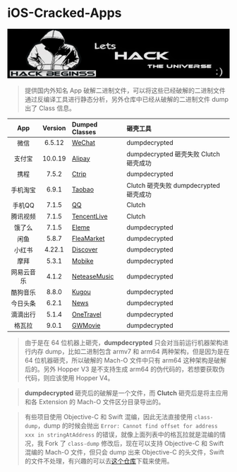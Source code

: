 # iOS-Cracked-Apps

<p align="center">

<img src="Images/banner.jpg" alt="Debug" title="Debug"/>

</p>

> 提供国内外知名 App 破解二进制文件，可以将这些已经破解的二进制文件通过反编译工具进行静态分析，另外仓库中已经从破解的二进制文件 dump 出了 Class 信息。

| App | Version | Dumped Classes | 砸壳工具 | 
|:-------:|:-------:|:------|:------|
| 微信 | 6.5.12 | [WeChat](./DumpedClasses/WeChat/) | dumpdecrypted |
| 支付宝| 10.0.19 | [Alipay](./DumpedClasses/Alipay/) | dumpdecrypted 砸壳失败 Clutch 砸壳成功 |
| 携程 | 7.5.2 | [Ctrip](./DumpedClasses/Ctrip/) | dumpdecrypted |
| 手机淘宝 | 6.9.1 | [Taobao](./DumpedClasses/Taobao/) | Clutch 砸壳失败 dumpdecrypted 砸壳成功|
| 手机QQ | 7.1.5 | [QQ](./DumpedClasses/QQ/) | Clutch |
| 腾讯视频 | 7.1.5 | [TencentLive](./DumpedClasses/TencentLive/) | Clutch |
| 饿了么 | 7.1.5 | [Eleme](./DumpedClasses/Eleme/) | dumpdecrypted |
| 闲鱼 | 5.8.7 | [FleaMarket](./DumpedClasses/FleaMarket/) | dumpdecrypted |
| 小红书 | 4.22.1 | [Discover](./DumpedClasses/Discover/) | dumpdecrypted |
| 摩拜 | 5.3.1 | [Mobike](./DumpedClasses/Mobike/) | dumpdecrypted |
| 网易云音乐 | 4.1.2 | [NeteaseMusic](./DumpedClasses/NeteaseMusic/) | dumpdecrypted |
| 酷狗音乐 | 8.8.0 | [Kugou](./DumpedClasses/Kugou/) | dumpdecrypted |
| 今日头条 | 6.2.1 | [News](./DumpedClasses/News/) | dumpdecrypted |
| 滴滴出行 | 5.1.4 | [OneTravel](./DumpedClasses/OneTravel/) | dumpdecrypted |
| 格瓦拉 | 9.0.1 | [GWMovie](./DumpedClasses/GWMovie/) | dumpdecrypted |

> 由于是在 64 位机器上砸壳，**dumpdecrypted** 只会对当前运行机器架构进行内存 dump，比如二进制包含 armv7 和 arm64 两种架构，但是因为是在 64 位机器砸壳，所以破解的 Mach-O 文件中只有 arm64 这种架构是破解后的。另外 Hopper V3 是不支持生成 arm64 的伪代码的，若想要获取伪代码，则应该使用 Hopper V4。

> **dumpdecrypted** 砸壳后的破解是一个文件，而 **Clutch** 砸壳后是将主应用和各 Extension 的 Mach-O 文件区分目录导出的。

> 有些项目使用 Objective-C 和 Swift 混编，因此无法直接使用 `class-dump`，dump 的时候会抛出 `Error: Cannot find offset for address xxx in stringAtAddress` 的错误，就像上面列表中的格瓦拉就是混编的情况，我 Fork 了 `class-dump` 修改后，现在可以支持 Objective-C 和 Swift 混编的 Mach-O 文件，但只会 dump 出来 Objective-C 的头文件，Swift 的文件不处理，有兴趣的可以去[这个仓库](https://github.com/aozhimin/iOS-Class-Dump)下载来使用。
